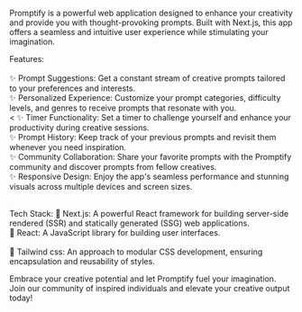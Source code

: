 Promptify is a powerful web application designed to enhance your creativity and provide you with thought-provoking prompts. Built with Next.js, this app offers a seamless and intuitive user experience while stimulating your imagination.

Features:</br> </br>
✨ Prompt Suggestions: Get a constant stream of creative prompts tailored to your preferences and interests. </br> 
✨ Personalized Experience: Customize your prompt categories, difficulty levels, and genres to receive prompts that resonate with you. </br> <
✨ Timer Functionality: Set a timer to challenge yourself and enhance your productivity during creative sessions.</br>
✨ Prompt History: Keep track of your previous prompts and revisit them whenever you need inspiration.</br>
✨ Community Collaboration: Share your favorite prompts with the Promptify community and discover prompts from fellow creatives.</br>
✨ Responsive Design: Enjoy the app's seamless performance and stunning visuals across multiple devices and screen sizes.</br> </br>

Tech Stack:
🔧 Next.js: A powerful React framework for building server-side rendered (SSR) and statically generated (SSG) web applications.</br> 
🔧 React: A JavaScript library for building user interfaces.</br> </br>
🔧 Tailwind css: An approach to modular CSS development, ensuring encapsulation and reusability of styles.</br> 

Embrace your creative potential and let Promptify fuel your imagination. Join our community of inspired individuals and elevate your creative output today!
